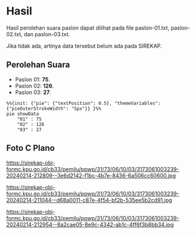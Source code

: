 # Hasil

Hasil perolehan suara paslon dapat dilihat pada file paslon-01.txt, paslon-02.txt, dan paslon-03.txt.

Jika tidak ada, artinya data tersebut belum ada pada SIREKAP.

## Perolehan Suara

 * Paslon 01: **75**.
 * Paslon 02: **126**.
 * Paslon 03: **27**.

```mermaid
%%{init: {"pie": {"textPosition": 0.5}, "themeVariables": {"pieOuterStrokeWidth": "5px"}} }%%
pie showData
    "01" : 75
    "02" : 126
    "03" : 27
```
## Foto C Plano

https://sirekap-obj-formc.kpu.go.id/cb33/pemilu/ppwp/31/73/06/10/03/3173061003239-20240214-212809--3e6d2142-f1bc-4b7e-8436-6a506cc60600.jpg

https://sirekap-obj-formc.kpu.go.id/cb33/pemilu/ppwp/31/73/06/10/03/3173061003239-20240214-211044--d68a0011-c87e-4f54-bf2b-535ee5b2cd91.jpg

https://sirekap-obj-formc.kpu.go.id/cb33/pemilu/ppwp/31/73/06/10/03/3173061003239-20240214-212954--8a2cae05-8e9c-4342-ab1c-4ff6f3b8bb34.jpg
